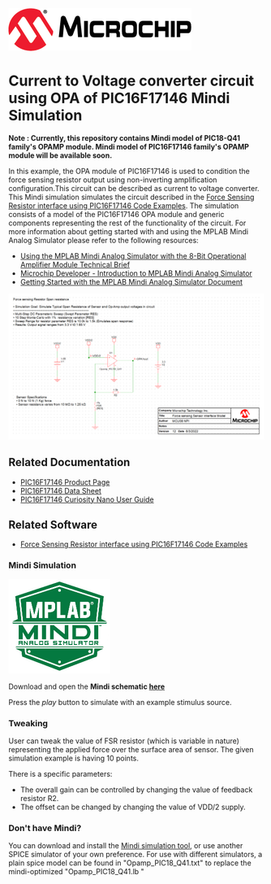 ![Microchip logo](images/microchip.png)

# Current to Voltage converter circuit using OPA of PIC16F17146 Mindi Simulation

**Note : Currently, this repository contains Mindi model of PIC18-Q41 family's OPAMP module. Mindi model of PIC16F17146 family's OPAMP module will be available soon.**

In this example, the OPA module of PIC16F17146 is used to condition the force sensing resistor output using non-inverting amplification configuration.This circuit can be described as current to voltage converter. This Mindi simulation simulates the circuit described in the [Force Sensing Resistor interface using PIC16F17146 Code Examples](https://github.com/microchip-pic-avr-examples/pic16f17146-force-sensing-resistor-interface-mplab-mcc). The simulation consists of a model of the PIC16F17146 OPA module and generic components representing the rest of the functionality of the circuit.
For more information about getting started with and using the MPLAB Mindi Analog Simulator please refer to the following resources:
- [Using the MPLAB Mindi Analog Simulator with the 8-Bit Operational Amplifier Module Technical Brief](https://www.microchip.com/DS90003293)
- [Microchip Developer - Introduction to MPLAB Mindi Analog Simulator](https://www.microchipdeveloper.com/mindi:mindi-analog-simulator-introduction)
- [Getting Started with the MPLAB Mindi Analog Simulator Document](https://www.microchip.com/DS50002564)

![Circuit](images/ExampleCircuit.svg)

## Related Documentation

* [PIC16F17146 Product Page](https://www.microchip.com/en-us/product/PIC16F17146)
* [PIC16F17146 Data Sheet](https://www.microchip.com/DS40002343)
* [PIC16F17146 Curiosity Nano User Guide](https://www.microchip.com/DS50003037)

## Related Software
* [Force Sensing Resistor interface using PIC16F17146 Code Examples](https://github.com/microchip-pic-avr-examples/pic16f17146-force-sensing-resistor-mindi/releases/tag/1.0.0)

### Mindi Simulation
![Mindi](images/mplab-mindi-analog-simulator.png)

Download and open the **Mindi schematic [here](https://github.com/microchip-pic-avr-examples/pic16f17146-current-to-voltage-conveter-using-OPA-mindi/releases/latest)**

Press the _play_ button to simulate with an example stimulus source.

### Tweaking
User can tweak the value of FSR resistor (which is variable in nature) representing the applied force over the surface area of sensor. The given simulation example is having 10 points.

There is a specific parameters: 
* The overall gain can be controlled by changing the value of feedback resistor R2.
* The offset can be changed by changing the value of VDD/2 supply. 

### Don't have Mindi?
You can download and install the [Mindi simulation tool](https://www.microchip.com/mplab/mplab-mindi), or use another SPICE simulator of your own preference. For use with different simulators, a plain spice model can be found in "Opamp_PIC18_Q41.txt" to replace the mindi-optimized "Opamp_PIC18_Q41.lb " 